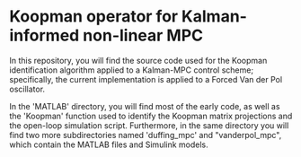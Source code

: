 # Koopman operator for Kalman-informed non-linear MPC

In this repository, you will find the source code used for the Koopman
identification algorithm applied to a Kalman-MPC control scheme; specifically,
the current implementation is applied to a Forced Van der Pol oscillator.

In the 'MATLAB' directory, you will find most of the early code, as well as the
'Koopman' function used to identify the Koopman matrix projections and the
open-loop simulation script. Furthermore, in the same directory you will find
two more subdirectories named 'duffing_mpc' and "vanderpol_mpc", which contain the
MATLAB files and Simulink models.
